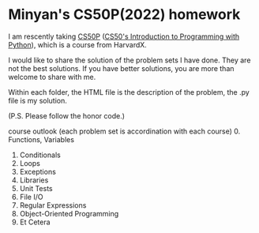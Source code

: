 # Minyan's CS50P(2022) homework

I am rescently taking [CS50P](https://learning.edx.org/course/course-v1:HarvardX+CS50P+Python/home) ([CS50's Introduction to Programming with Python](https://cs50.harvard.edu/python/2022/)), which is a course from HarvardX. 

I would like to share the solution of the problem sets I have done. They are not the best solutions. If you have better solutions, you are more than welcome to share with me.

Within each folder, the HTML file is the description of the problem, the .py file is my solution.

(P.S. Please follow the honor code.)


course outlook (each problem set is accordination with each course)
0. Functions, Variables
1. Conditionals
2. Loops
3. Exceptions
4. Libraries
5. Unit Tests
6. File I/O
7. Regular Expressions
8. Object-Oriented Programming
9. Et Cetera
